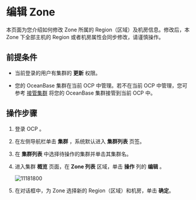 # 编辑 Zone

本页面为您介绍如何修改 Zone 所属的 Region（区域）及机房信息。修改后，本 Zone 下全部主机的 Region 或者机房属性会同步修改，请谨慎操作。

## 前提条件

* 当前登录的用户有集群的 **更新** 权限。

* 您的 OceanBase 集群在当前 OCP 中管理。若不在当前 OCP 中管理，您可参考 [接管集群](../300.manage-a-cluster/400.take-over-a-cluster.md) 将您的 OceanBase 集群接管到当前 OCP 中。
  
## 操作步骤

1. 登录 OCP 。

2. 在左侧导航栏单击 **集群** ，系统默认进入 **集群列表** 页签。

3. 在 **集群列表** 中选择待操作的集群并单击其集群名。

4. 进入集群 **概览** 页面，在 **Zone 列表** 区域，单击 **操作** 列的 **编辑** 。

   ![11181800](https://obbusiness-private.oss-cn-shanghai.aliyuncs.com/doc/img/ocp/433/%E4%BF%AE%E6%94%B9%E6%9C%BA%E6%88%BF.png)

5. 在对话框中，为 Zone 选择新的 Region（区域）和机房，单击 **确定**。
